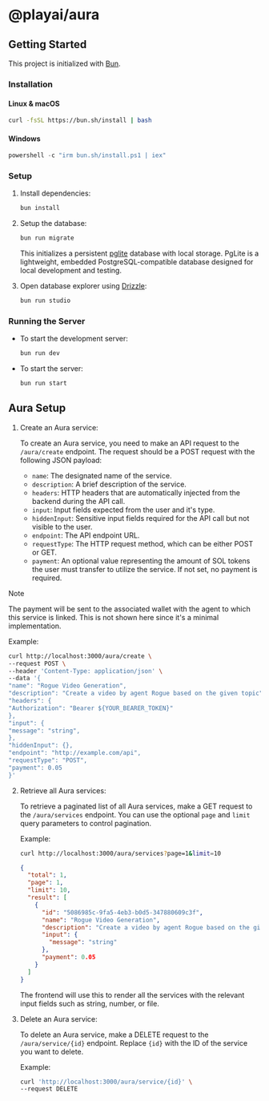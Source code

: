 # @playai/aura

## Getting Started

This project is initialized with [Bun](https://bun.sh/).

### Installation

#### Linux & macOS

```sh
curl -fsSL https://bun.sh/install | bash
```

#### Windows

```powershell
powershell -c "irm bun.sh/install.ps1 | iex"
```

### Setup

1. Install dependencies:
    ```sh
    bun install
    ```

2. Setup the database:
    ```sh
    bun run migrate
    ```
   This initializes a persistent [pglite](https://pglite.dev/) database with local storage. PgLite is a lightweight,
   embedded PostgreSQL-compatible database designed for local development and testing.

3. Open database explorer using [Drizzle](https://orm.drizzle.team/):
    ```sh
    bun run studio
    ```

### Running the Server

- To start the development server:
    ```sh
    bun run dev
    ```

- To start the server:
    ```sh
    bun run start
    ```

## Aura Setup

1. Create an Aura service:

   To create an Aura service, you need to make an API request to the `/aura/create` endpoint. The request should be a
   POST request with the following JSON payload:

    - `name`: The designated name of the service.
    - `description`: A brief description of the service.
    - `headers`: HTTP headers that are automatically injected from the backend during the API call.
    - `input`: Input fields expected from the user and it's type.
    - `hiddenInput`: Sensitive input fields required for the API call but not visible to the user.
    - `endpoint`: The API endpoint URL.
    - `requestType`: The HTTP request method, which can be either POST or GET.
    - `payment`: An optional value representing the amount of SOL tokens the user must transfer to utilize the service.
      If not set, no payment is required.

> [!NOTE]
> The payment will be sent to the associated wallet with the agent to which this service is linked. This is not shown
> here since it's a minimal implementation.

Example:

   ```sh
   curl http://localhost:3000/aura/create \
   --request POST \
   --header 'Content-Type: application/json' \
   --data '{
   "name": "Rogue Video Generation",
   "description": "Create a video by agent Rogue based on the given topic",
   "headers": {
   "Authorization": "Bearer ${YOUR_BEARER_TOKEN}"
   },
   "input": {
   "message": "string",
   },
   "hiddenInput": {},
   "endpoint": "http://example.com/api",
   "requestType": "POST",
   "payment": 0.05
   }'
   ```

2. Retrieve all Aura services:

   To retrieve a paginated list of all Aura services, make a GET request to the `/aura/services` endpoint. You can use
   the optional `page` and `limit` query parameters to control pagination.

   Example:
   ```sh
   curl http://localhost:3000/aura/services?page=1&limit=10
   ```

   ```json
   {
     "total": 1,
     "page": 1,
     "limit": 10,
     "result": [
       {
         "id": "5086985c-9fa5-4eb3-b0d5-347880609c3f",
         "name": "Rogue Video Generation",
         "description": "Create a video by agent Rogue based on the given topic",
         "input": {
           "message": "string"
         },
         "payment": 0.05
       }
     ]
   }
   ```
   The frontend will use this to render all the services with the relevant input fields such as string, number, or file.

3. Delete an Aura service:

   To delete an Aura service, make a DELETE request to the `/aura/service/{id}` endpoint. Replace `{id}` with the ID of
   the service you want to delete.

   Example:
   ```sh
   curl 'http://localhost:3000/aura/service/{id}' \
   --request DELETE
   ```

